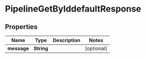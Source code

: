 

# PipelineGetByIddefaultResponse


## Properties

| Name | Type | Description | Notes |
|------------ | ------------- | ------------- | -------------|
|**message** | **String** |  |  [optional] |




